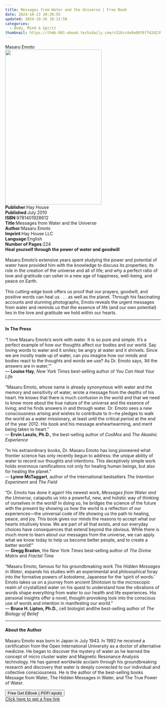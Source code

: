 ```yaml
---
title: Messages from Water and the Universe | Free Book
date: 2024-10-23 20:39:55
updated: 2024-10-26 10:12:58
categories:
  - Body, Mind & Spirit
thumbnail: https://thmb-001-ebook.techidaily.com/c518cc4e9a09f6ff42d2392e496bfcf37761bdec1fdccb116b121146e5b4eb71.jpg
---
```

<main id="book-container">
  <div class="flex flex-col">
    <div class="book-brief flex-1 py-6 px-4 sm:p-6 md:py-10 md:px-8">
      <!-- brief-->
      <div class="book-brief-main">Masaru Emoto</div>
    </div>
    <div
      class="book-meta-info flex-1 grid gap-4 col-start-1 col-end-3 row-start-1 sm:mb-6 sm:grid-cols-4 lg:gap-6 lg:col-start-2 lg:row-end-6 lg:row-span-6 lg:mb-0"
    >
      <div
        class="book-meta-info-left place-content-center mt-4 p-4 text-sm leading-6 col-start-2 col-span-2 dark:text-slate-400"
      >
        <img
          class="w-full h-500 object-cover rounded-lg sm:h-255 sm:col-span-2 lg:col-span-full"
          src="https://img-001-ebook.techidaily.com/4cfab6112153c0526c8b05c78eeb315a68ca8b63430faea389b0e849f2dbdd58.jpg"
          alt=""
          width="312"
          height="500"
        />
      </div>
      <div
        class="book-meta-info-right mt-2 col-start-1 row-start-2 col-span-3 self-center"
      >
        <!-- meta data  -->
        <div class="flex flex-col px-4 md:px-8">
          <div class="flex-1">
            <strong>Publisher</strong>:<span class="px-2">Hay House</span>
          </div>
          <div class="flex-1">
            <strong>Published</strong>:<span class="px-2">July 2010</span>
          </div>
          <div class="flex-1">
            <strong>ISBN</strong>:<span class="px-2">9781401928612</span>
          </div>
          <div class="flex-1">
            <strong>Title</strong>:<span class="px-2"
              >Messages from Water and the Universe</span
            >
          </div>
          <div class="flex-1">
            <strong>Author</strong>:<span class="px-2">Masaru Emoto</span>
          </div>
          <div class="flex-1">
            <strong>Imprint</strong>:<span class="px-2">Hay House LLC</span>
          </div>
          <div class="flex-1">
            <strong>Language</strong>:<span class="px-2">English</span>
          </div>
          <div class="flex-1">
            <strong>Number of Pages</strong>:<span class="px-2">224</span>
          </div>
        </div>
      </div>
    </div>
    <div class="book-description flex-1 py-6 px-4 sm:p-6 md:py-10 md:px-8">
      <div class="book-description-main">
        <div accordion-content="" id="description">
          <b>Heal yourself through the power of water and goodwill<br /></b
          ><br />Masaru Emoto’s extensive years spent studying the power and
          potential of water have provided him with the knowledge to discuss its
          properties; its role in the creation of the universe and all of life;
          and why a perfect ratio of love and gratitude can usher in a new age
          of happiness, well-being, and peace on Earth.<br /><br />This
          cutting-edge book offers us proof that our prayers, goodwill, and
          positive words can heal us . . . as well as the planet. Through his
          fascinating accounts and stunning photographs, Emoto reveals the
          urgent messages from water and reminds us that the essence of life
          (and our own potential) lies in the love and gratitude we hold within
          our hearts.
        </div>
      </div>
    </div>
    <div class="book-excerpts flex-1 py-6 px-4 sm:p-6 md:py-10 md:px-8">
      <!-- excerpts-->
      <div class="book-excerpts-main">
        <hr />
        <h4 class="placeholder placeholder-heading">
          <span>In The Press</span>
        </h4>
        <p>
          “I love Masaru Emoto’s work with water. It is so pure and simple. It’s
          a perfect example of how our thoughts affect our bodies and our world.
          Say loving words to water and it smiles; be angry at water and it
          shrivels. Since we are mostly made up of water, can you imagine how
          our minds and bodies react to the thoughts and words we use? As Dr.
          Emoto says, ‘All the answers are in water.’”<br />— <b>Louise Hay</b>,
          <i>New York Times&nbsp;</i>best-selling author of
          <i>You Can Heal Your Life<br /><br /></i>“Masaru Emoto, whose name is
          already synonymous with water and the memory and sensitivity of water,
          wrote a message from the depths of his heart. He knows that there is
          much confusion in the world and that we need to know more about the
          true nature of the universe and the essence of living; and he finds
          answers in and through water. Dr. Emoto sees a new consciousness
          arising and wishes to contribute to it—he pledges to walk the world as
          a water missionary, at least until the critical period at the end of
          the year 2012. His book and his message areheartwarming, and merit
          being taken to heart.”<br />— <b>Ervin Laszlo, Ph.D.</b>, the
          best-selling author of <i>CosMos </i>and <i>The Akashic Experience</i
          ><br /><br />“In his extraordinary books, Dr. Masaru Emoto has long
          pioneered what frontier science has only recently begun to address:
          the unique ability of water to record our thoughts and intentions.
          This deceptively simple work holds enormous ramifications not only for
          healing human beings, but also for healing the planet.”<br />—
          <b>Lynne McTaggart</b>, author of the international bestsellers
          <i>The Intention Experiment </i>and <i>The Field<br /><br /></i>“Dr.
          Emoto has done it again! His newest work,
          <i>Messages from Water and the Universe</i>, catapults us into a
          powerful, new, and holistic way of thinking of ourselves in the world!
          In doing so, he bridges the science of the future with the present by
          showing us how the world is a reflection of our experiences—the
          universal code of life showing us the path to healing, peace, and joy.
          This book gives our minds the reasons to accept what our hearts
          intuitively know. We are part of all that exists, and our everyday
          choices have consequences that extend beyond the obvious. While there
          is much more to learn about our messages from the universe, we can
          apply what we know today to help us become better people, and to
          create a better world!”<br />— <b>Gregg Braden</b>, the
          <i>New York Times </i>best-selling author of
          <i>The Divine Matrix</i> and <i>Fractal Time<br /><br /></i>“Masaru
          Emoto, famous for his groundbreaking work
          <i>The Hidden Messages in Water</i>, expands his studies with an
          experimental and philosophical foray into the formative powers of
          <i>kotodama</i>, Japanese for the ‘spirit of words.’ Emoto takes us on
          a journey from ancient Shintoism to the microscopic realm of
          crystallized water on his quest to understand how the vibrations of
          words shape everything from water to our health and life experiences.
          His personal insights offer a novel, thought-provoking look into the
          conscious use of words and intention in manifesting our world.”<br />—
          <b>Bruce H. Lipton, Ph.D.</b>, cell biologist andthe best-selling
          author of <i>The Biology of Belief</i>
        </p>
      </div>
    </div>
    <div class="book-about-author flex-1 py-6 px-4 sm:p-6 md:py-10 md:px-8">
      <!-- about author-->
      <div class="book-main-author-main">
        <hr />
        <h4 class="placeholder placeholder-heading">
          <span>About the Author</span>
        </h4>
        <p>
          Masaru Emoto was born in Japan in July 1943. In 1992 he received a
          certification from the Open International University as a doctor of
          alternative medicine. He began to discover the mystery of water as he
          learned the concept of micro cluster water and Magnetic Resonance
          Analysis technology. He has gained worldwide acclaim through his
          groundbreaking research and discovery that water is deeply connected
          to our individual and collective consciousness. He is the author of
          the best-selling books Message from Water, The Hidden Messages in
          Water, and The True Power of Water.
        </p>
      </div>
    </div>
    <div class="book-free-get flex-1 py-6 px-4 sm:p-6 md:py-10 md:px-8">
      <button
        id="btn-free-get"
        class="bg-blue-500 hover:bg-blue-700 text-white font-bold py-2 px-4 rounded"
      >
        Free Get EBook (.PDF/.epub)
      </button>
      <div id="countdown-display" class="px-2 text-lg mt-2"></div>
      <a
        id="free-link"
        class="hidden bg-blue-500 hover:bg-blue-700 text-white font-bold py-2 px-4 rounded"
        href="https://www.ebooks.com/en-us/book/96317227/messages-from-water-and-the-universe/masaru-emoto/"
        target="_blank"
        >Click here to get a free link</a
      >
    </div>
    <script>
      let countdownTime = 0;
      let countdownInterval = null;
      document
        .getElementById('btn-free-get')
        .addEventListener('click', startCountdown);
      function startCountdown() {
        countdownTime = new Date().getTime() + 60000 * 3;
        countdownInterval = setInterval(updateCountdown, 1000);
        document.getElementById('btn-free-get').disabled = true;
        document
          .getElementById('btn-free-get')
          .classList.add('bg-gray-500', 'cursor-not-allowed');
      }
      function updateCountdown() {
        let currentTime = new Date().getTime();
        let timeLeft = countdownTime - currentTime;
        let secondsLeft = Math.floor(timeLeft / 1000);
        document.getElementById('countdown-display').innerHTML =
          `Remaining time: ${secondsLeft} seconds.`;
        if (secondsLeft <= 0) {
          clearInterval(countdownInterval);
          document.getElementById('btn-free-get').classList.add('hidden');
          document.getElementById('free-link').classList.remove('hidden');
          document.getElementById('countdown-display').innerHTML = '';
        }
      }
    </script>
  </div>
</main>

